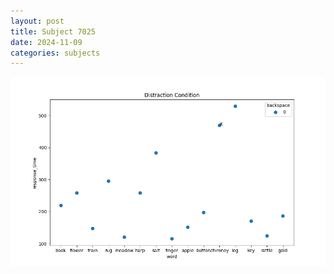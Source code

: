 ```yaml
---
layout: post
title: Subject 7025
date: 2024-11-09
categories: subjects
---
```


![](data/7025/run-3/7025_rt_acc_fuzzy_delay.png)
